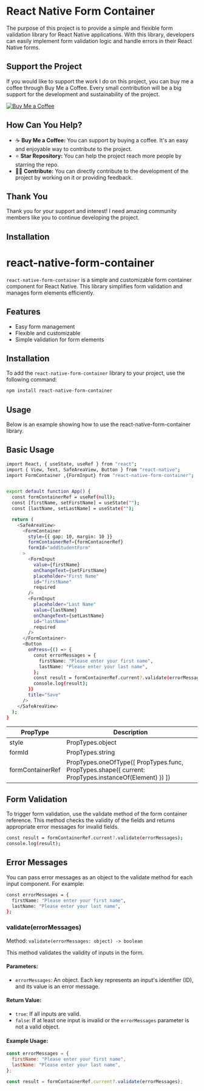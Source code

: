 # React Native Form Container

The purpose of this project is to provide a simple and flexible form validation library for React Native applications. With this library, developers can easily implement form validation logic and handle errors in their React Native forms.

## Support the Project

If you would like to support the work I do on this project, you can buy me a coffee through Buy Me a Coffee. Every small contribution will be a big support for the development and sustainability of the project.

[![Buy Me a Coffee](https://img.shields.io/badge/Donate-Buy%20Me%20a%20Coffee-orange.svg)](https://buymeacoffee.com/ozkankocakaplan)

## How Can You Help?

- ☕️ **Buy Me a Coffee:** You can support by buying a coffee. It's an easy and enjoyable way to contribute to the project.
- ⭐️ **Star Repository:** You can help the project reach more people by starring the repo.
- 👨‍💻 **Contribute:** You can directly contribute to the development of the project by working on it or providing feedback.

## Thank You

Thank you for your support and interest! I need amazing community members like you to continue developing the project.

## Installation

# react-native-form-container

`react-native-form-container` is a simple and customizable form container component for React Native. This library simplifies form validation and manages form elements efficiently.

## Features

- Easy form management
- Flexible and customizable
- Simple validation for form elements

## Installation

To add the `react-native-form-container` library to your project, use the following command:

```sh
npm install react-native-form-container
```

## Usage

Below is an example showing how to use the react-native-form-container library.

## Basic Usage

```sh
import React, { useState, useRef } from "react";
import { View, Text, SafeAreaView, Button } from "react-native";
import FormContainer ,{FormInput} from "react-native-form-container";


export default function App() {
  const formContainerRef = useRef(null);
  const [firstName, setFirstName] = useState("");
  const [lastName, setLastName] = useState("");

  return (
    <SafeAreaView>
      <FormContainer
        style={{ gap: 10, margin: 10 }}
        formContainerRef={formContainerRef}
        formId="addStudentForm"
      >
        <FormInput
          value={firstName}
          onChangeText={setFirstName}
          placeholder="First Name"
          id="firstName"
          required
        />
        <FormInput
          placeholder="Last Name"
          value={lastName}
          onChangeText={setLastName}
          id="lastName"
          required
        />
      </FormContainer>
      <Button
        onPress={() => {
          const errorMessages = {
            firstName: "Please enter your first name",
            lastName: "Please enter your last name",
          };
          const result = formContainerRef.current?.validate(errorMessages);
          console.log(result);
        }}
        title="Save"
      />
    </SafeAreaView>
  );
}
```

| PropType         | Description                                                                                          |
| ---------------- | ---------------------------------------------------------------------------------------------------- |
| style            | PropTypes.object                                                                                     |
| formId           | PropTypes.string                                                                                     |
| formContainerRef | PropTypes.oneOfType([ PropTypes.func, PropTypes.shape({ current: PropTypes.instanceOf(Element) }) ]) |

## Form Validation

To trigger form validation, use the validate method of the form container reference. This method checks the validity of the fields and returns appropriate error messages for invalid fields.

```sh
const result = formContainerRef.current?.validate(errorMessages);
console.log(result);
```

## Error Messages

You can pass error messages as an object to the validate method for each input component. For example:

```sh
const errorMessages = {
  firstName: "Please enter your first name",
  lastName: "Please enter your last name",
};
```

### validate(errorMessages)

Method: `validate(errorMessages: object) -> boolean`

This method validates the validity of inputs in the form.

#### Parameters:

- `errorMessages`: An object. Each key represents an input's identifier (ID), and its value is an error message.

#### Return Value:

- `true`: If all inputs are valid.
- `false`: If at least one input is invalid or the `errorMessages` parameter is not a valid object.

#### Example Usage:

```javascript
const errorMessages = {
  firstName: "Please enter your first name",
  lastName: "Please enter your last name",
};

const result = formContainerRef.current?.validate(errorMessages);
```
